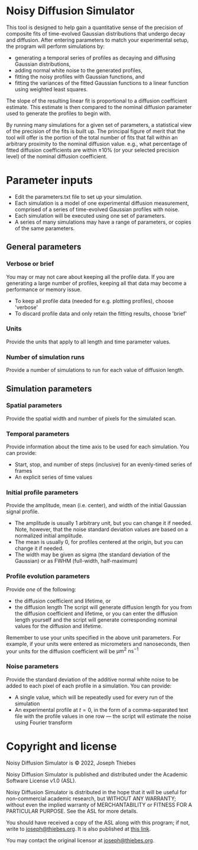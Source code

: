 # Noisy Diffusion Simulator

This tool is designed to help gain a quantitative sense of the precision of composite fits of time-evolved Gaussian distributions that undergo decay and diffusion. After entering parameters to match your experimental setup, the program will perform simulations by:
- generating a temporal series of profiles as decaying and diffusing Gaussian distributions,
- adding normal white noise to the generated profiles,
- fitting the noisy profiles with Gaussian functions, and
- fitting the variances of the fitted Gaussian functions to a linear function using weighted least squares.

The slope of the resulting linear fit is proportional to a diffusion coefficient estimate. This estimate is then compared to the nominal diffusion parameter used to generate the profiles to begin with.

By running many simulations for a given set of parameters, a statistical view of the precision of the fits is built up. The principal figure of merit that the tool will offer is the portion of the total number of fits that fall within an arbitrary proximity to the nominal diffusion value. e.g., what percentage of fitted diffusion coefficients are within ±10% (or your selected precision level) of the nominal diffusion coefficient. 

# Parameter inputs
- Edit the parameters.txt file to set up your simulation.
- Each simulation is a model of one experimental diffusion measurement, 
  comprised of a series of time-evolved Gaussian profiles with noise.
- Each simulation will be executed using one set of parameters. 
- A series of many simulations may have a range of parameters, or copies of the same parameters. 

## General parameters

### Verbose or brief
You may or may not care about keeping all the profile data. If you are generating a 
large number of profiles, keeping all that data may become a performance or memory issue. 
- To keep all profile data (needed for e.g. plotting profiles), choose 'verbose'
- To discard profile data and only retain the fitting results, choose 'brief'

### Units
Provide the units that apply to all length and time parameter values.

### Number of simulation runs
Provide a number of simulations to run for each value of diffusion length.

## Simulation parameters

### Spatial parameters
Provide the spatial width and number of pixels for the simulated scan. 

### Temporal parameters
Provide information about the time axis to be used for each simulation. You can provide:
- Start, stop, and number of steps (inclusive) for an evenly-timed series of frames
- An explicit series of time values

### Initial profile parameters
Provide the amplitude, mean (i.e. center), and width of 
the initial Gaussian signal profile.
- The amplitude is usually 1 arbitrary unit, but you can change it if needed. 
  Note, however, that the noise standard deviation values are based on a normalized initial amplitude.
- The mean is usually 0, for profiles centered at the origin, but you can change it if needed.
- The width may be given as sigma (the standard deviation of the Gaussian)
  or as FWHM (full-width, half-maximum)

### Profile evolution parameters
Provide *one* of the following:
- the diffusion coefficient and lifetime, or
- the diffusion length
The script will generate diffusion length for you from the diffusion coefficient and lifetime, 
or you can enter the diffusion length yourself and the script will generate corresponding
nominal values for the diffusion and lifetime.

Remember to use your units specified in the above unit parameters. 
For example, if your units were entered as micrometers and nanoseconds, 
then your units for the diffusion coefficient will be 
$\text{µm}^2$ $\text{ns}^{-1}$

### Noise parameters
Provide the standard deviation of the additive normal white noise
to be added to each pixel of each profile in a simulation. You can provide:
- A single value, which will be repeatedly used for every run of the simulation
- An experimental profile at $t=0$, in the form of a comma-separated text file with 
  the profile values in one row — the script will estimate the noise using Fourier transform

# Copyright and license

Noisy Diffusion Simulator is © 2022, Joseph Thiebes

Noisy Diffusion Simulator is published and distributed under the Academic Software License v1.0 (ASL).

Noisy Diffusion Simulator is distributed in the hope that it will be useful for non-commercial academic research, but WITHOUT ANY WARRANTY; without even the implied warranty of MERCHANTABILITY or FITNESS FOR A PARTICULAR PURPOSE.  See the ASL for more details.

You should have received a copy of the ASL along with this program; if not, write to joseph@thiebes.org.  It is also published at [this link](https://github.com/thiebes/noisy_diffusion_estimate_simulator).

You may contact the original licensor at joseph@thiebes.org.

